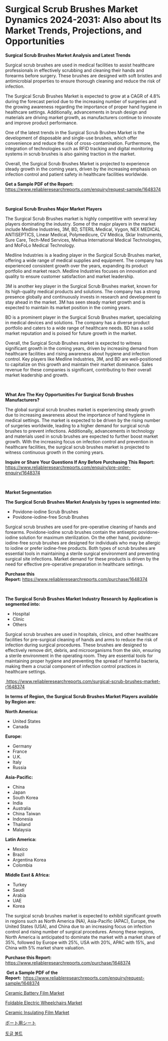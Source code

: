 <p><h1>Surgical Scrub Brushes Market Dynamics 2024-2031: Also about Its Market Trends, Projections, and Opportunities</h1></p><p><strong>Surgical Scrub Brushes Market Analysis and Latest Trends</strong></p>
<p><p>Surgical scrub brushes are used in medical facilities to assist healthcare professionals in effectively scrubbing and cleaning their hands and forearms before surgery. These brushes are designed with soft bristles and antimicrobial properties to ensure thorough cleaning and reduce the risk of infection.</p><p>The Surgical Scrub Brushes Market is expected to grow at a CAGR of 4.8% during the forecast period due to the increasing number of surgeries and the growing awareness regarding the importance of proper hand hygiene in healthcare settings. Additionally, advancements in brush design and materials are driving market growth, as manufacturers continue to innovate and improve product performance.</p><p>One of the latest trends in the Surgical Scrub Brushes Market is the development of disposable and single-use brushes, which offer convenience and reduce the risk of cross-contamination. Furthermore, the integration of technologies such as RFID tracking and digital monitoring systems in scrub brushes is also gaining traction in the market.</p><p>Overall, the Surgical Scrub Brushes Market is projected to experience steady growth in the coming years, driven by the increasing emphasis on infection control and patient safety in healthcare facilities worldwide.</p></p>
<p><strong>Get a Sample PDF of the Report:&nbsp;</strong> <a href="https://www.reliableresearchreports.com/enquiry/request-sample/1648374">https://www.reliableresearchreports.com/enquiry/request-sample/1648374</a></p>
<p>&nbsp;</p>
<p><strong>Surgical Scrub Brushes Major Market Players</strong></p>
<p><p>The Surgical Scrub Brushes market is highly competitive with several key players dominating the industry. Some of the major players in the market include Medline Industries, 3M, BD, STERIL Medical, Vygon, NEX MEDICAL ANTISEPTICS, Linear Medical, Polymedicure, CV Médica, Sklar Instruments, Sure Care, Tech-Med Services, Meihua International Medical Technologies, and MoFoLo Medical Technology.</p><p>Medline Industries is a leading player in the Surgical Scrub Brushes market, offering a wide range of medical supplies and equipment. The company has experienced consistent growth over the years, expanding its product portfolio and market reach. Medline Industries focuses on innovation and quality to ensure customer satisfaction and market leadership.</p><p>3M is another key player in the Surgical Scrub Brushes market, known for its high-quality medical products and solutions. The company has a strong presence globally and continuously invests in research and development to stay ahead in the market. 3M has seen steady market growth and is expected to maintain its market position in the coming years.</p><p>BD is a prominent player in the Surgical Scrub Brushes market, specializing in medical devices and solutions. The company has a diverse product portfolio and caters to a wide range of healthcare needs. BD has a solid market reputation and is poised for future growth in the market.</p><p>Overall, the Surgical Scrub Brushes market is expected to witness significant growth in the coming years, driven by increasing demand from healthcare facilities and rising awareness about hygiene and infection control. Key players like Medline Industries, 3M, and BD are well-positioned to capitalize on this growth and maintain their market dominance. Sales revenue for these companies is significant, contributing to their overall market leadership and growth.</p></p>
<p>&nbsp;</p>
<p><strong>What Are The Key Opportunities For Surgical Scrub Brushes Manufacturers?</strong></p>
<p><p>The global surgical scrub brushes market is experiencing steady growth due to increasing awareness about the importance of hand hygiene in medical settings. The market is expected to be driven by the rising number of surgeries worldwide, leading to a higher demand for surgical scrub brushes to prevent infections. Additionally, advancements in technology and materials used in scrub brushes are expected to further boost market growth. With the increasing focus on infection control and prevention in healthcare facilities, the surgical scrub brushes market is projected to witness continuous growth in the coming years.</p></p>
<p><strong>Inquire or Share Your Questions If Any Before Purchasing This Report:</strong> <a href="https://www.reliableresearchreports.com/enquiry/pre-order-enquiry/1648374">https://www.reliableresearchreports.com/enquiry/pre-order-enquiry/1648374</a></p>
<p>&nbsp;</p>
<p><strong>Market Segmentation</strong></p>
<p><strong>The Surgical Scrub Brushes Market Analysis by types is segmented into:</strong></p>
<p><ul><li>Povidone-iodine Scrub Brushes</li><li>Povidone-iodine-free Scrub Brushes</li></ul></p>
<p><p>Surgical scrub brushes are used for pre-operative cleaning of hands and forearms. Povidone-iodine scrub brushes contain the antiseptic povidone-iodine solution for maximum sterilization. On the other hand, povidone-iodine-free scrub brushes are designed for individuals who may be allergic to iodine or prefer iodine-free products. Both types of scrub brushes are essential tools in maintaining a sterile surgical environment and preventing surgical site infections. Market demand for these products is driven by the need for effective pre-operative preparation in healthcare settings.</p></p>
<p><strong>Purchase this Report:&nbsp;</strong><a href="https://www.reliableresearchreports.com/purchase/1648374">https://www.reliableresearchreports.com/purchase/1648374</a></p>
<p>&nbsp;</p>
<p><strong>The Surgical Scrub Brushes Market Industry Research by Application is segmented into:</strong></p>
<p><ul><li>Hospital</li><li>Clinic</li><li>Others</li></ul></p>
<p><p>Surgical scrub brushes are used in hospitals, clinics, and other healthcare facilities for pre-surgical cleaning of hands and arms to reduce the risk of infection during surgical procedures. These brushes are designed to effectively remove dirt, debris, and microorganisms from the skin, ensuring a sterile environment in the operating room. They are essential tools for maintaining proper hygiene and preventing the spread of harmful bacteria, making them a crucial component of infection control practices in healthcare settings.</p></p>
<p><a href="https://www.reliableresearchreports.com/surgical-scrub-brushes-market-r1648374">&nbsp;https://www.reliableresearchreports.com/surgical-scrub-brushes-market-r1648374</a></p>
<p><strong>In terms of Region, the Surgical Scrub Brushes Market Players available by Region are:</strong></p>
<p>
    <p> <strong> North America: </strong>
        <ul>
            <li>United States</li>
            <li>Canada</li>
        </ul>
        </p> 
    <p> <strong> Europe: </strong>
        <ul>
            <li>Germany</li>
            <li>France</li>
            <li>U.K.</li>
            <li>Italy</li>
            <li>Russia</li>
        </ul>
        </p> 
    <p> <strong> Asia-Pacific: </strong>
        <ul>
            <li>China</li>
            <li>Japan</li>
            <li>South Korea</li>
            <li>India</li>
            <li>Australia</li>
            <li>China Taiwan</li>
            <li>Indonesia</li>
            <li>Thailand</li>
            <li>Malaysia</li>
        </ul>
        </p> 
    <p> <strong> Latin America: </strong>
        <ul>
            <li>Mexico</li>
            <li>Brazil</li>
            <li>Argentina Korea</li>
            <li>Colombia</li>
        </ul>
        </p> 
    <p> <strong> Middle East & Africa: </strong>
        <ul>
            <li>Turkey</li>
            <li>Saudi</li>
            <li>Arabia</li>
            <li>UAE</li>
            <li>Korea</li>
        </ul>
    </p>
    </p>
<p><p>The surgical scrub brushes market is expected to exhibit significant growth in regions such as North America (NA), Asia-Pacific (APAC), Europe, the United States (USA), and China due to an increasing focus on infection control and rising number of surgical procedures. Among these regions, North America is anticipated to dominate the market with a market share of 35%, followed by Europe with 25%, USA with 20%, APAC with 15%, and China with 5% market share valuation.</p></p>
<p><strong>Purchase this Report: </strong><a href="https://www.reliableresearchreports.com/purchase/1648374">https://www.reliableresearchreports.com/purchase/1648374</a></p>
<p>&nbsp;<strong>Get a Sample PDF of the Report:&nbsp;&nbsp;</strong><a href="https://www.reliableresearchreports.com/enquiry/request-sample/1648374">https://www.reliableresearchreports.com/enquiry/request-sample/1648374</a></p>
<p><strong></strong></p>
<p><p><a href="https://issuu.com/reportprime-2/docs/ceramic-battery-film-market-size-2030.pptx">Ceramic Battery Film Market</a></p><p><a href="https://github.com/Alonsoolds3wq1d81czn8rbol/Market-Research-Report-List-2/blob/main/foldable-electric-wheelchairs-market.md">Foldable Electric Wheelchairs Market</a></p><p><a href="https://issuu.com/reportprime-2/docs/ceramic-insulating-film-market-size-2030.pptx">Ceramic Insulating Film Market</a></p><p><a href="https://github.com/LeanneBruen2023/Market-Research-Report-List-1/blob/main/713672049266.md">ボート用シート</a></p><p><a href="https://github.com/chupp85/Market-Research-Report-List-1/blob/main/973998243946.md">토글 볼트</a></p></p>